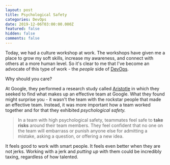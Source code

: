 ```yaml
---
layout: post
title: Psychological Safety
categories: DevOps
date: 2019-12-06T03:00:00.000Z
featured: false
hidden: false
comments: false
---
```

Today, we had a culture workshop at work. The workshops have given me a place to grow my soft skills, increase my awareness, and connect with others at a more human level. So it's clear to me that I've become an advocate of this type of work - the _people_ side of [DevOps](https://dzone.com/articles/people-process-product-devops-1). 

Why should you care?

At Google, they performed a research study called [Aristotle](https://rework.withgoogle.com/print/guides/5721312655835136/) in which they seeked to find what makes up an effective team at Google. What they found might surprise you - it wasn't the team with the rockstar people that made an effective team. Instead, it was more important how a team worked together and for that they exhibited _psychological safety._ 

> In a team with high psychological safety, teammates feel safe to **take risks** around their team members. They feel confident that no one on the team will embarrass or punish anyone else for admitting a mistake, asking a question, or offering a new idea.

It feels good to work with smart people. It feels even better when they are not jerks. Working with a jerk and _putting up_ with them could be incredibly taxing, regardless of how talented.
